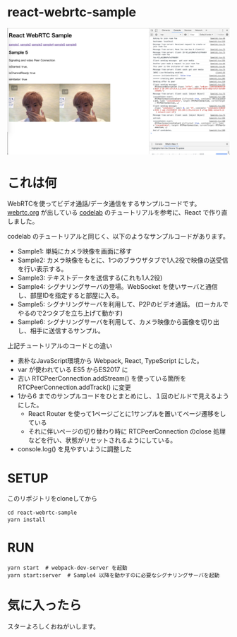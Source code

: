 # react-webrtc-sample

![screenshot](docs/screenshot.png)

# これは何
WebRTCを使ってビデオ通話/データ通信をするサンプルコードです。
[webrtc.org](https://webrtc.org) が出している [codelab](https://codelabs.developers.google.com/codelabs/webrtc-web/#0) のチュートリアルを参考に、React で作り直しました。

codelab のチュートリアルと同じく、以下のようなサンプルコードがあります。
- Sample1: 単純にカメラ映像を画面に移す
- Sample2: カメラ映像をもとに、1つのブラウザタブで1人2役で映像の送受信を行い表示する。
- Sample3: テキストデータを送信する(これも1人2役)
- Sample4: シグナリングサーバの登場。WebSocket を使いサーバと通信し、部屋IDを指定すると部屋に入る。
- Sample5: シグナリングサーバを利用して、P2Pのビデオ通話。 (ローカルでやるので2つタブを立ち上げて動かす)
- Sample6: シグナリングサーバを利用して、カメラ映像から画像を切り出し、相手に送信するサンプル。

上記チュートリアルのコードとの違い
- 素朴なJavaScript環境から Webpack, React, TypeScript にした。
- var が使われている ES5 からES2017 に
- 古い RTCPeerConnection.addStream() を使っている箇所を RTCPeerConnection.addTrack() に変更
- 1から6 までのサンプルコードをひとまとめにし、１回のビルドで見えるようにした。
  - React Router を使って1ページごとに1サンプルを置いてページ遷移をしている
  - それに伴いページの切り替わり時に RTCPeerConnection のclose 処理などを行い、状態がリセットされるようにしている。
- console.log() を見やすいように調整した

# SETUP

このリポジトリをcloneしてから

```console
cd react-webrtc-sample
yarn install
```

# RUN

```console
yarn start  # webpack-dev-server を起動
yarn start:server  # Sample4 以降を動かすのに必要なシグナリングサーバを起動
```

# 気に入ったら
スターよろしくおねがいします。
